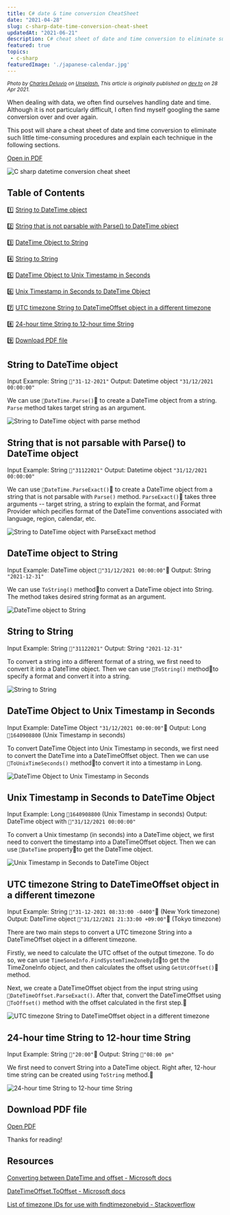 ```yaml
---
title: C# date & time conversion CheatSheet
date: "2021-04-28"
slug: c-sharp-date-time-conversion-cheat-sheet
updatedAt: "2021-06-21"
description: C# cheat sheet of date and time conversion to eliminate such little time-consuming procedures
featured: true
topics:
 - c-sharp
featuredImage: './japanese-calendar.jpg'
---
```


<small><em>Photo by <a href="https://unsplash.com/@charlesdeluvio?utm_source=unsplash&utm_medium=referral&utm_content=creditCopyText">Charles Deluvio</a> on <a href="https://unsplash.com/?utm_source=unsplash&utm_medium=referral&utm_content=creditCopyText">Unsplash.</a> This article is originally published on <a href="https://dev.to/maikomiyazaki">dev.to</a> on  28 Apr 2021.</em></small>

When dealing with data, we often find ourselves handling date and time. Although it is not particularly difficult, I often find myself googling the same conversion over and over again.

This post will share a cheat sheet of date and time conversion to eliminate such little time-consuming procedures and explain each technique in the following sections.

<a href="https://blogimagesbucket129368.s3-eu-west-1.amazonaws.com/CS+datetime+conversion+cheat+sheet.pdf">Open in PDF</a>

![C sharp datetime conversion cheat sheet](https://dev-to-uploads.s3.amazonaws.com/uploads/articles/tdci1rjmybvyo2nlwaw7.jpg)

## Table of Contents

1️⃣ [String to DateTime object](#chapter-1)

2️⃣ [String that is not parsable with Parse() to DateTime object](#chapter-2)

3️⃣ [DateTime Object to String](#chapter-3)

4️⃣ [String to String](#chapter-4)

5️⃣ [DateTime Object to Unix Timestamp in Seconds](#chapter-5)

6️⃣ [Unix Timestamp in Seconds to DateTime Object](#chapter-6)

7️⃣ [UTC timezone String to DateTimeOffset object in a different timezone](#chapter-7)

8️⃣ [24-hour time String to 12-hour time String](#chapter-8)

9️⃣ [Download PDF file](#chapter-9)



## String to DateTime object<a name="chapter-1"></a>

Input Example: String `"31-12-2021"`
Output: Datetime object `"31/12/2021 00:00:00"`

We can use `DateTime.Parse()` to create a DateTime object from a string. `Parse` method takes target string as an argument.

![String to DateTime object with parse method](https://dev-to-uploads.s3.amazonaws.com/uploads/articles/8nnwn4xjfryb4gsugqsa.jpg)


## String that is not parsable with Parse() to DateTime object<a name="chapter-2"></a>

Input Example: String `"31122021"`
Output: Datetime object `"31/12/2021 00:00:00"`

We can use `DateTime.ParseExact()` to create a DateTime object from a string that is not parsable with `Parse()` method. `ParseExact()` takes three arguments -- target string, a string to explain the format, and Format Provider which pecifies format of the DateTime conventions associated with language, region, calendar, etc.

![String to DateTime object with ParseExact method](https://dev-to-uploads.s3.amazonaws.com/uploads/articles/s71fqv8mk73e8to3j6cp.jpg)


## DateTime object to String<a name="chapter-3"></a>

Input Example: DateTime object `"31/12/2021 00:00:00"`
Output: String `"2021-12-31"`

We can use `ToString()` methodto convert a DateTime object into String. The method takes desired string format as an argument.

![DateTime object to String](https://dev-to-uploads.s3.amazonaws.com/uploads/articles/vupizctlll53dscen4kx.jpg)


## String to String<a name="chapter-4"></a>

Input Example: String `"31122021"`
Output: String `"2021-12-31"`

To convert a string into a different format of a string, we first need to convert it into a DateTime object. Then we can use `ToString()` methodto specify a format and convert it into a string.

![String to String](https://dev-to-uploads.s3.amazonaws.com/uploads/articles/yzg982v0p6gez3jnalh2.jpg)


## DateTime Object to Unix Timestamp in Seconds<a name="chapter-5"></a>

Input Example: DateTime Object `"31/12/2021 00:00:00"`
Output: Long `1640908800` (Unix Timestamp in seconds)

To convert DateTime Object into Unix Timestamp in seconds, we first need to convert the DateTime into a DateTimeOffset object. Then we can use `ToUnixTimeSeconds()` methodto convert it into a timestamp in Long.

![DateTime Object to Unix Timestamp in Seconds](https://dev-to-uploads.s3.amazonaws.com/uploads/articles/uslx062agjgl9ecclqt9.jpg)


## Unix Timestamp in Seconds to DateTime Object<a name="chapter-6"></a>

Input Example: Long `1640908800` (Unix Timestamp in seconds)
Output: DateTime object with `"31/12/2021 00:00:00"`

To convert a Unix timestamp (in seconds) into a DateTime object, we first need to convert the timestamp into a DateTimeOffset object. Then we can use `DateTime` propertyto get the DateTime object.

![Unix Timestamp in Seconds to DateTime Object](https://dev-to-uploads.s3.amazonaws.com/uploads/articles/r1drwrthtloc24nrr504.jpg)


## UTC timezone String to DateTimeOffset object in a different timezone<a name="chapter-7"></a>

Input Example: String `"31-12-2021 08:33:00 -0400"` (New York timezone)
Output: DateTime object `"31/12/2021 21:33:00 +09:00"` (Tokyo timezone)

There are two main steps to convert a UTC timezone String into a DateTimeOffset object in a different timezone. 

Firstly, we need to calculate the UTC offset of the output timezone. To do so, we can use `TimeSoneInfo.FindSystemTimeZoneById`to get the TimeZoneInfo object, and then calculates the offset using `GetUtcOffset()` method.

Next, we create a DateTimeOffset object from the input string using `DateTimeOffset.ParseExact()`. After that, convert the DateTimeOffset using `ToOffset()` method with the offset calculated in the first step.


![UTC timezone String to DateTimeOffset object in a different timezone](https://dev-to-uploads.s3.amazonaws.com/uploads/articles/gews5wxe0w5i1bd8sknc.jpg)


## 24-hour time String to 12-hour time String<a name="chapter-8"></a>

Input Example: String `"20:00"`
Output: String `"08:00 pm"`

We first need to convert String into a DateTime object. Right after, 12-hour time string can be created using `ToString` method.

![24-hour time String to 12-hour time String](https://dev-to-uploads.s3.amazonaws.com/uploads/articles/hynm2d5hstxotiz197fp.jpg)

## Download PDF file<a name="chapter-9"></a>

<a href="https://blogimagesbucket129368.s3-eu-west-1.amazonaws.com/CS+datetime+conversion+cheat+sheet.pdf">Open PDF</a>


Thanks for reading!

## Resources

[Converting between DateTime and offset - Microsoft docs](https://docs.microsoft.com/en-us/dotnet/standard/datetime/converting-between-datetime-and-offset)

[DateTimeOffset.ToOffset - Microsoft docs](https://docs.microsoft.com/en-us/dotnet/api/system.datetimeoffset.tooffset?view=netframework-4.7.2)

[List of timezone IDs for use with findtimezonebyid - Stackoverflow](https://stackoverflow.com/questions/7908343/list-of-timezone-ids-for-use-with-findtimezonebyid-in-c)